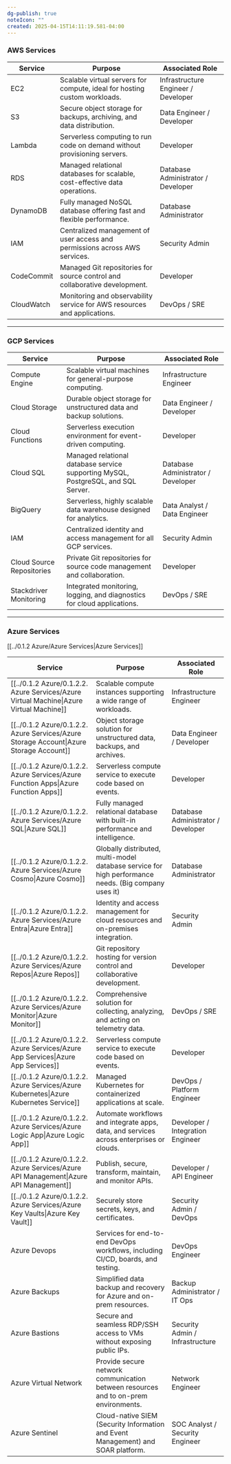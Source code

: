```yaml
---
dg-publish: true
noteIcon: ""
created: 2025-04-15T14:11:19.581-04:00
---
```








### AWS Services

| Service      | Purpose                                                                 | Associated Role                      |
|--------------|-------------------------------------------------------------------------|--------------------------------------|
| EC2          | Scalable virtual servers for compute, ideal for hosting custom workloads. | Infrastructure Engineer / Developer  |
| S3           | Secure object storage for backups, archiving, and data distribution.      | Data Engineer / Developer            |
| Lambda       | Serverless computing to run code on demand without provisioning servers.  | Developer                            |
| RDS          | Managed relational databases for scalable, cost-effective data operations.| Database Administrator / Developer   |
| DynamoDB     | Fully managed NoSQL database offering fast and flexible performance.      | Database Administrator               |
| IAM          | Centralized management of user access and permissions across AWS services. | Security Admin                       |
| CodeCommit   | Managed Git repositories for source control and collaborative development.| Developer                            |
| CloudWatch   | Monitoring and observability service for AWS resources and applications.  | DevOps / SRE                         |

---

### GCP Services

| Service                      | Purpose                                                                  | Associated Role                      |
|------------------------------|--------------------------------------------------------------------------|--------------------------------------|
| Compute Engine               | Scalable virtual machines for general-purpose computing.                 | Infrastructure Engineer              |
| Cloud Storage                | Durable object storage for unstructured data and backup solutions.        | Data Engineer / Developer            |
| Cloud Functions              | Serverless execution environment for event-driven computing.             | Developer                            |
| Cloud SQL                    | Managed relational database service supporting MySQL, PostgreSQL, and SQL Server. | Database Administrator / Developer |
| BigQuery                     | Serverless, highly scalable data warehouse designed for analytics.        | Data Analyst / Data Engineer         |
| IAM                          | Centralized identity and access management for all GCP services.          | Security Admin                       |
| Cloud Source Repositories    | Private Git repositories for source code management and collaboration.    | Developer                            |
| Stackdriver Monitoring       | Integrated monitoring, logging, and diagnostics for cloud applications.   | DevOps / SRE                         |

---

### Azure Services 
[[../0.1.2 Azure/Azure Services|Azure Services]]

| Service                                                                  | Purpose                                                                                              | Associated Role                    |
| ------------------------------------------------------------------------ | ---------------------------------------------------------------------------------------------------- | ---------------------------------- |
| [[../0.1.2 Azure/0.1.2.2. Azure Services/Azure Virtual Machine\|Azure Virtual Machine]] | Scalable compute instances supporting a wide range of workloads.                                     | Infrastructure Engineer            |
| [[../0.1.2 Azure/0.1.2.2. Azure Services/Azure Storage Account\|Azure Storage Account]] | Object storage solution for unstructured data, backups, and archives.                                | Data Engineer / Developer          |
| [[../0.1.2 Azure/0.1.2.2. Azure Services/Azure Function Apps\|Azure Function Apps]]     | Serverless compute service to execute code based on events.                                          | Developer                          |
| [[../0.1.2 Azure/0.1.2.2. Azure Services/Azure SQL\|Azure SQL]]                         | Fully managed relational database with built-in performance and intelligence.                        | Database Administrator / Developer |
| [[../0.1.2 Azure/0.1.2.2. Azure Services/Azure Cosmo\|Azure Cosmo]]                     | Globally distributed, multi-model database service for high performance needs. (Big company uses it) | Database Administrator             |
| [[../0.1.2 Azure/0.1.2.2. Azure Services/Azure Entra\|Azure Entra]]                     | Identity and access management for cloud resources and on-premises integration.                      | Security Admin                     |
| [[../0.1.2 Azure/0.1.2.2. Azure Services/Azure Repos\|Azure Repos]]                     | Git repository hosting for version control and collaborative development.                            | Developer                          |
| [[../0.1.2 Azure/0.1.2.2. Azure Services/Azure Monitor\|Azure Monitor]]                 | Comprehensive solution for collecting, analyzing, and acting on telemetry data.                      | DevOps / SRE                       |
| [[../0.1.2 Azure/0.1.2.2. Azure Services/Azure App Services\|Azure App Services]]       | Serverless compute service to execute code based on events.                                          | Developer                          |
| [[../0.1.2 Azure/0.1.2.2. Azure Services/Azure Kubernetes\|Azure Kubernetes Service]]  | Managed Kubernetes for containerized applications at scale.                                          | DevOps / Platform Engineer         |
| [[../0.1.2 Azure/0.1.2.2. Azure Services/Azure Logic App\|Azure Logic App]]             | Automate workflows and integrate apps, data, and services across enterprises or clouds.              | Developer / Integration Engineer   |
| [[../0.1.2 Azure/0.1.2.2. Azure Services/Azure API Management\|Azure API Management]]   | Publish, secure, transform, maintain, and monitor APIs.                                              | Developer / API Engineer           |
| [[../0.1.2 Azure/0.1.2.2. Azure Services/Azure Key Vaults\|Azure Key Vault]]             | Securely store secrets, keys, and certificates.                                                      | Security Admin / DevOps            |
| Azure Devops                                                             | Services for end-to-end DevOps workflows, including CI/CD, boards, and testing.                      | DevOps Engineer                    |
| Azure Backups                                                            | Simplified data backup and recovery for Azure and on-prem resources.                                 | Backup Administrator / IT Ops      |
| Azure Bastions                                                           | Secure and seamless RDP/SSH access to VMs without exposing public IPs.                               | Security Admin / Infrastructure    |
| Azure Virtual Network                                                    | Provide secure network communication between resources and to on-prem environments.                  | Network Engineer                   |
| Azure Sentinel                                                           | Cloud-native SIEM (Security Information and Event Management) and SOAR platform.                     | SOC Analyst / Security Engineer    |



  